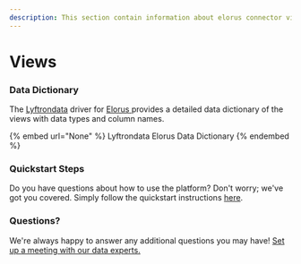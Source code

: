```yaml
---
description: This section contain information about elorus connector views information
---
```


# Views

### Data Dictionary

The [Lyftrondata](https://www.lyftrondata.com/) driver for [Elorus](None/)[ ](https://www.lyftrondata.com/integration/elorus/)provides a detailed data dictionary of the views with data types and column names.

{% embed url="None" %}
Lyftrondata Elorus Data Dictionary
{% endembed %}

### Quickstart Steps

Do you have questions about how to use the platform? Don't worry; we've got you covered. Simply follow the quickstart instructions [here](../README.md).

### Questions? <a href="#questions" id="questions"></a>

We're always happy to answer any additional questions you may have! [Set up a meeting with our data experts.](https://www.lyftrondata.com/book-a-meeting/)


